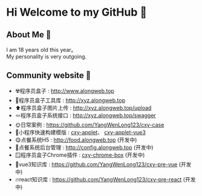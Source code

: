 # Hi Welcome to my GitHub 👋

## About Me 👿
I am 18 years old this year。  
My personality is very outgoing.

## Community website 👻
- ☢️程序员盒子 : http://www.alongweb.top
- 🔧程序员盒子工具库 : http://xyz.alongweb.top
- ⬆️程序员盒子图片上传 : http://xyz.alongweb.top/upload
- 🪢程序员盒子系统接口 : http://xyz.alongweb.top/swagger
- 🌞日常案例 : https://github.com/YangWenLong123/cxy-case
- 💬小程序快速构建模版 : [cxy-applet](https://github.com/YangWenLong123/cxy-applet)、 [cxy-applet-vue3](https://github.com/YangWenLong123/cxy-applet-vue3)
- 😋点餐系统H5 : http://food.alongweb.top (开发中)
- 🍚点餐系统后台管理 : http://config.alongweb.top (开发中)
- 🪟程序员盒子Chrome插件 : [cxy-chrome-box](https://github.com/YangWenLong123/cxy-chrome-box) (开发中)
- 🐲vue3知识库 : https://github.com/YangWenLong123/cxy-pre-vue (开发中)
- 🔥react知识库 : https://github.com/YangWenLong123/cxy-pre-react (开发中)

